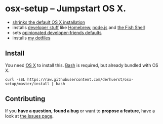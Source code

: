# osx-setup – Jumpstart OS X.

- [shrinks the default OS X installation](lib/shrink.sh)
- installs [developer stuff](lib/install.sh) like [Homebrew](http://brew.sh/), [node.js](https://nodejs.org/) and [the Fish Shell](http://fishshell.com/)
- sets [opinionated developer-friends defaults](lib/defaults.sh)
- installs [my dotfiles](https://github.com/derhuerst/dotfiles)



## Install

You need [OS X](http://www.apple.com/osx/) to install this. [Bash](http://de.wikipedia.org/wiki/Bash_%28Shell%29) is required, but already bundled with OS X.

```shell
curl -sSL https://raw.githubusercontent.com/derhuerst/osx-setup/master/install | bash
```



## Contributing

If you **have a question**, **found a bug** or want to **propose a feature**, have a look at [the issues page](https://github.com/derhuerst/osx-setup/issues).

